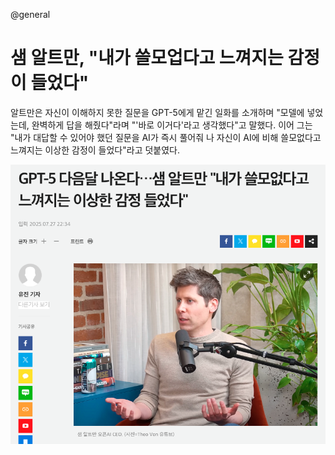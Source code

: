 @general

# 샘 알트만, "내가 쓸모업다고 느껴지는 감정이 들었다"

알트만은 자신이 이해하지 못한 질문을 GPT-5에게 맡긴 일화를 소개하며
"모델에 넣었는데, 완벽하게 답을 해줬다"라며 "'바로 이거다'라고 생각했다"고 말했다.
이어 그는 "내가 대답할 수 있어야 했던 질문을 AI가 즉시 풀어줘
나 자신이 AI에 비해 쓸모없다고 느껴지는 이상한 감정이 들었다"라고 덧붙였다.

![샘알트만기사](/images/samaltman_interview.png)
